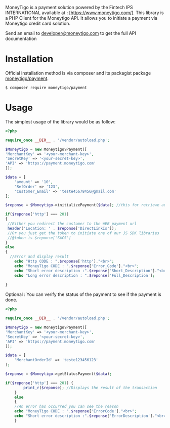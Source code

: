 MoneyTigo is a payment solution powered by the Fintech IPS INTERNATIONAL available at :  [https://www.moneytigo.com/].
This library is a PHP Client for the Moneytigo API. It allows you to initiate a payment via Moneytigo credit card solution.

Send an email to developer@moneytigo.com to get the full API documentation

Installation
============

Official installation method is via composer and its packagist package [moneytigo/payment](https://packagist.org/packages/moneytigo/payment).

```
$ composer require moneytigo/payment
```

Usage
=====

The simplest usage of the library would be as follow:

```php
<?php

require_once __DIR__ . '/vendor/autoload.php';

$Moneytigo = new Moneytigo\Payment([
'MerchantKey' => '<your-merchant-key>',
'SecretKey' => '<your-secret-key>',
'API' => 'https://payment.moneytigo.com'
]);

$data = [
	'amount' => '10',
	'RefOrder' => '123',
	'Customer_Email' => 'teste45678456@gmail.com'
];

$reponse = $Moneytigo->initializePayment($data); //this for retriewe authorization token 

if($reponse['http'] === 201)
{
 //Either you redirect the customer to the WEB payment url
 header('Location: ' . $reponse['DirectLinkIs']);
 //Or you just get the token to initiate one of our JS SDK libraries
 //@token is $reponse['SACS']
}
else
{
  //Error and display result
	echo "Http CODE : ".$reponse['http']."<br>";
	echo "MoneyTigo CODE : ".$reponse['Error_Code']."<br>";
	echo "Short error description :".$reponse['Short_Description']."<br>";
	echo "Long error description : ".$reponse['Full_Description'];
	
}
```

Optional :
You can verify the status of the payment to see if the payment is done.

```php
<?php

require_once __DIR__ . '/vendor/autoload.php';

$Moneytigo = new Moneytigo\Payment([
'MerchantKey' => '<your-merchant-key>',
'SecretKey' => '<your-secret-key>',
'API' => 'https://payment.moneytigo.com'
]);

$data = [
	'MerchantOrderId' => 'teste123456123'
];

$reponse = $Moneytigo->getStatusPayment($data); 

if($reponse['http'] === 201) {
		print_r($reponse); //Displays the result of the transaction
	}
	else
	{
	//An error has occurred you can see the reason
	echo "MoneyTigo CODE : ".$reponse['ErrorCode']."<br>";
	echo "Short error description :".$reponse['ErrorDescription']."<br>";
	}
```
